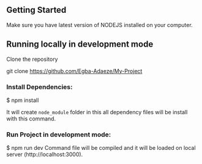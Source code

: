 ## Getting Started

Make sure you have latest version of NODEJS installed on your computer.

## Running locally in development mode

Clone the repository 

git clone https://github.com/Egba-Adaeze/My-Project
    

### Install  Dependencies:

$ npm install

It will create `node_module` folder in this all dependency files will be install with this command.


### Run Project in development mode:


$ npm run dev
Command file will be compiled and it will be loaded on local server (http://localhost:3000).





